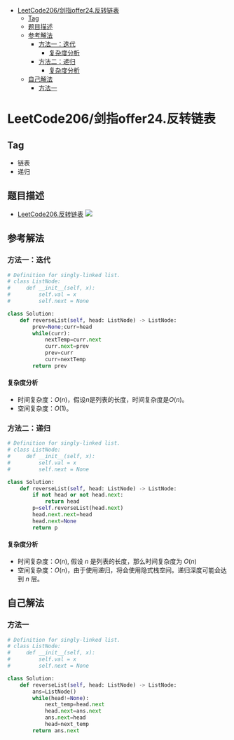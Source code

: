 <!-- TOC -->

- [LeetCode206/剑指offer24.反转链表](#leetcode206剑指offer24反转链表)
  - [Tag](#tag)
  - [题目描述](#题目描述)
  - [参考解法](#参考解法)
    - [方法一：迭代](#方法一迭代)
      - [复杂度分析](#复杂度分析)
    - [方法二：递归](#方法二递归)
      - [复杂度分析](#复杂度分析-1)
  - [自己解法](#自己解法)
    - [方法一](#方法一)

<!-- /TOC -->
# LeetCode206/剑指offer24.反转链表
## Tag
- 链表
- 递归
## 题目描述
- [LeetCode206.反转链表](https://leetcode-cn.com/problems/reverse-linked-list/)
![](https://picgp.oss-cn-beijing.aliyuncs.com/img/20200510042838.png)
## 参考解法
### 方法一：迭代
```python
# Definition for singly-linked list.
# class ListNode:
#     def __init__(self, x):
#         self.val = x
#         self.next = None

class Solution:
    def reverseList(self, head: ListNode) -> ListNode:
        prev=None;curr=head
        while(curr):
            nextTemp=curr.next
            curr.next=prev
            prev=curr
            curr=nextTemp
        return prev
```
#### 复杂度分析
- 时间复杂度：$O(n)$，假设$n$是列表的长度，时间复杂度是$O(n)$。
- 空间复杂度：$O(1)$。
### 方法二：递归
```python
# Definition for singly-linked list.
# class ListNode:
#     def __init__(self, x):
#         self.val = x
#         self.next = None

class Solution:
    def reverseList(self, head: ListNode) -> ListNode:
        if not head or not head.next:
            return head
        p=self.reverseList(head.next)
        head.next.next=head
        head.next=None
        return p
```
#### 复杂度分析
- 时间复杂度：$O(n),$ 假设 $n$ 是列表的长度，那么时间复杂度为 $O(n)$
- 空间复杂度：$O(n)$，由于使用递归，将会使用隐式栈空间。递归深度可能会达到 $n$ 层。
## 自己解法
### 方法一
```python
# Definition for singly-linked list.
# class ListNode:
#     def __init__(self, x):
#         self.val = x
#         self.next = None

class Solution:
    def reverseList(self, head: ListNode) -> ListNode:
        ans=ListNode()
        while(head!=None):
            next_temp=head.next
            head.next=ans.next
            ans.next=head
            head=next_temp
        return ans.next
```